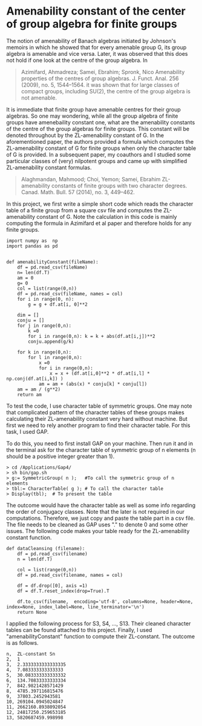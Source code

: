 # Amenability constant of the center of group algebra for finite groups

The notion of amenability of Banach algebras initiated by Johnson's memoirs in which he showed that for every amenable group G, its group algebra is amenable and vice versa. 
Later, it was observed that this does not hold if one look at the centre of the group algebra. In 
>Azimifard, Ahmadreza; Samei, Ebrahim; Spronk, Nico Amenability properties of the centres of group algebras. J. Funct. Anal. 256 (2009), no. 5, 1544–1564.
it was shown that for large classes of compact groups, including SU(2), the centre of the group algebra is not amenable. 

It is immediate that finite group have amenable centres for their group algebras. So one may wondering, while all the group algebra of finite groups have amenebaility constant one, what are the amenability constants of the centre of the group algebras for finite groups.
This constant will be denoted throughout by the ZL-amenability constant of G.
In the aforementioned paper, the authors provided a formula which computes the ZL-amenability constant of G for finite groups when only the character table of G is provided. In a subsequent paper, my coauthors and I studied some particular classes of (very) nilpotent groups and came up with simplified ZL-amenability constant formulas.
> Alaghmandan, Mahmood; Choi, Yemon; Samei, Ebrahim ZL-amenability constants of finite groups with two character degrees. Canad. Math. Bull. 57 (2014), no. 3, 449–462. 

In this project, we first write a simple short code which reads the character table of a finite group from a square csv file and computes the ZL-amenability constant of G. Note the calculation in this code is mainly computing the formula in Azimifard et al paper and therefore holds for any finite groups.

```
import numpy as  np
import pandas as pd


def amenabilityConstant(fileName):
    df = pd.read_csv(fileName)
    n= len(df.T)
    am = 0
    g= 0
    col = list(range(0,n))
    df = pd.read_csv(fileName, names = col)
    for i in range(0, n):
        g = g + df.at[i, 0]**2

    dim = []
    conju = []
    for j in range(0,n):
        k =0
        for i in range(0,n): k = k + abs(df.at[i,j])**2
        conju.append(g/k)

    for k in range(0,n):
        for l in range(0,n):
            x =0
            for i in range(0,n):
                x = x + (df.at[i,0]**2 * df.at[i,l] * np.conj(df.at[i,k]) )
            am = am + (abs(x) * conju[k] * conju[l])
    am = am / (g**2)
    return am
```

To test the code, I use character table of symmetric groups. One may note that complicated pattern of the character tables of these groups makes calculating their ZL-amenability constant very hard without machine. But first we need to rely another program to find their character table. For this task, I used GAP. 

To do this, you need to first install GAP on your machine. Then run it and in the terminal ask for the character table of symmetric group of n elements (n should be a positive integer greater than 1).

```
> cd /Applications/Gap4/
> sh bin/gap.sh
> g:= SymmetricGroup( n );   #To call the symmetric group of n elements
> tbl:= CharacterTable( g ); # To call the character table
> Display(tbl);  # To present the table
```

The outcome would have the character table as well as some info regarding the order of conjugacy classes. Note that the later is not required in our computations. Therefore, we just copy and paste the table part in a csv file. The file needs to be cleaned as GAP uses "." to denote 0 and some other issues. The following code makes your table ready for the ZL-amenability constant function. 

```
def dataCleansing (filename):
    df = pd.read_csv(filename)
    n = len(df.T)

    col = list(range(0,n))
    df = pd.read_csv(filename, names = col)

    df = df.drop([0], axis =1)
    df = df.T.reset_index(drop=True).T

    df.to_csv(filename,  encoding='utf-8', columns=None, header=None, index=None, index_label=None, line_terminator='\n')
    return None
```
 
 I applied the following process for S3, S4, ..., S13. Their cleaned character tables can be found attached to this project. Finally, I used "amenabilityConstant" function to compute their ZL-constant. The outcome is as follows.

```
n,  ZL-constant Sn
2,  1
3,  2.3333333333333335
4,  7.083333333333333
5,  30.083333333333332
6,  134.70833333333334
7,  842.9821428571429
8,  4785.397116815476
9,  37803.2452943581
10, 269104.0945024847
11, 2662160.8938092054
12, 24817250.259653185
13, 5820687459.998998
